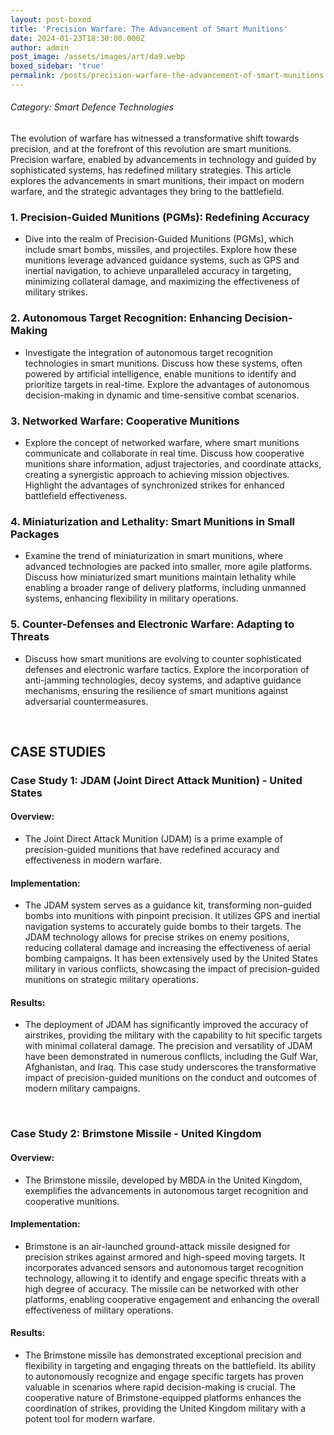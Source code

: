 ```yaml
---
layout: post-boxed
title: 'Precision Warfare: The Advancement of Smart Munitions'
date: 2024-01-23T18:30:00.000Z
author: admin
post_image: /assets/images/art/da9.webp
boxed_sidebar: 'true'
permalink: /posts/precision-warfare-the-advancement-of-smart-munitions
---
```


###### Category: Smart Defence Technologies

The evolution of warfare has witnessed a transformative shift towards precision, and at the forefront of this revolution are smart munitions. Precision warfare, enabled by advancements in technology and guided by sophisticated systems, has redefined military strategies. This article explores the advancements in smart munitions, their impact on modern warfare, and the strategic advantages they bring to the battlefield.

### 1. Precision-Guided Munitions (PGMs): Redefining Accuracy

* Dive into the realm of Precision-Guided Munitions (PGMs), which include smart bombs, missiles, and projectiles. Explore how these munitions leverage advanced guidance systems, such as GPS and inertial navigation, to achieve unparalleled accuracy in targeting, minimizing collateral damage, and maximizing the effectiveness of military strikes.

### 2. Autonomous Target Recognition: Enhancing Decision-Making

* Investigate the integration of autonomous target recognition technologies in smart munitions. Discuss how these systems, often powered by artificial intelligence, enable munitions to identify and prioritize targets in real-time. Explore the advantages of autonomous decision-making in dynamic and time-sensitive combat scenarios.

### 3. Networked Warfare: Cooperative Munitions

* Explore the concept of networked warfare, where smart munitions communicate and collaborate in real time. Discuss how cooperative munitions share information, adjust trajectories, and coordinate attacks, creating a synergistic approach to achieving mission objectives. Highlight the advantages of synchronized strikes for enhanced battlefield effectiveness.

### 4. Miniaturization and Lethality: Smart Munitions in Small Packages

* Examine the trend of miniaturization in smart munitions, where advanced technologies are packed into smaller, more agile platforms. Discuss how miniaturized smart munitions maintain lethality while enabling a broader range of delivery platforms, including unmanned systems, enhancing flexibility in military operations.

### 5. Counter-Defenses and Electronic Warfare: Adapting to Threats

* Discuss how smart munitions are evolving to counter sophisticated defenses and electronic warfare tactics. Explore the incorporation of anti-jamming technologies, decoy systems, and adaptive guidance mechanisms, ensuring the resilience of smart munitions against adversarial countermeasures.

<br>

## CASE STUDIES

### Case Study 1: JDAM (Joint Direct Attack Munition) - United States

#### Overview:

* The Joint Direct Attack Munition (JDAM) is a prime example of precision-guided munitions that have redefined accuracy and effectiveness in modern warfare.

#### Implementation:

* The JDAM system serves as a guidance kit, transforming non-guided bombs into munitions with pinpoint precision. It utilizes GPS and inertial navigation systems to accurately guide bombs to their targets. The JDAM technology allows for precise strikes on enemy positions, reducing collateral damage and increasing the effectiveness of aerial bombing campaigns. It has been extensively used by the United States military in various conflicts, showcasing the impact of precision-guided munitions on strategic military operations.

#### Results:

* The deployment of JDAM has significantly improved the accuracy of airstrikes, providing the military with the capability to hit specific targets with minimal collateral damage. The precision and versatility of JDAM have been demonstrated in numerous conflicts, including the Gulf War, Afghanistan, and Iraq. This case study underscores the transformative impact of precision-guided munitions on the conduct and outcomes of modern military campaigns.

<br>

### Case Study 2: Brimstone Missile - United Kingdom

#### Overview:

* The Brimstone missile, developed by MBDA in the United Kingdom, exemplifies the advancements in autonomous target recognition and cooperative munitions.

#### Implementation:

* Brimstone is an air-launched ground-attack missile designed for precision strikes against armored and high-speed moving targets. It incorporates advanced sensors and autonomous target recognition technology, allowing it to identify and engage specific threats with a high degree of accuracy. The missile can be networked with other platforms, enabling cooperative engagement and enhancing the overall effectiveness of military operations.

#### Results:

* The Brimstone missile has demonstrated exceptional precision and flexibility in targeting and engaging threats on the battlefield. Its ability to autonomously recognize and engage specific targets has proven valuable in scenarios where rapid decision-making is crucial. The cooperative nature of Brimstone-equipped platforms enhances the coordination of strikes, providing the United Kingdom military with a potent tool for modern warfare.
